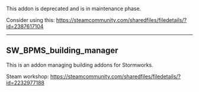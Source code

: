 This addon is deprecated and is in maintenance phase.

Consider using this:
https://steamcommunity.com/sharedfiles/filedetails/?id=2387617104

----

## SW_BPMS_building_manager

This is an addon managing building addons for Stormworks.

Steam workshop: https://steamcommunity.com/sharedfiles/filedetails/?id=2232977188
